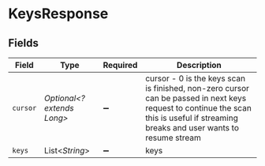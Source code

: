 # KeysResponse


## Fields

| Field                                                                                                                                                                               | Type                                                                                                                                                                                | Required                                                                                                                                                                            | Description                                                                                                                                                                         |
| ----------------------------------------------------------------------------------------------------------------------------------------------------------------------------------- | ----------------------------------------------------------------------------------------------------------------------------------------------------------------------------------- | ----------------------------------------------------------------------------------------------------------------------------------------------------------------------------------- | ----------------------------------------------------------------------------------------------------------------------------------------------------------------------------------- |
| `cursor`                                                                                                                                                                            | *Optional<? extends Long>*                                                                                                                                                          | :heavy_minus_sign:                                                                                                                                                                  | cursor - 0 is the keys scan is finished, non-zero cursor can be passed in next keys request to continue the scan this is useful if streaming breaks and user wants to resume stream |
| `keys`                                                                                                                                                                              | List<*String*>                                                                                                                                                                      | :heavy_minus_sign:                                                                                                                                                                  | keys                                                                                                                                                                                |